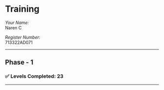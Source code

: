 # Training

*Your Name:*  
Naren C

*Register Number:*  
713322AD071

---

## Phase - 1

### ✅ Levels Completed: 23

---
